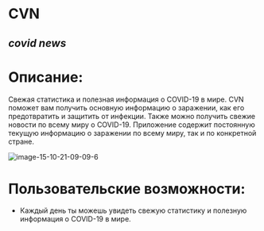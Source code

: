# CVN
## *covid news*
# Описание:
Свежая статистика и полезная информация о COVID-19 в мире.
CVN поможет вам получить основную информацию о заражении, как его предотвратить и защитить от инфекции. 
Также можно получить свежие новости по всему миру о COVID-19.
Приложение содержит постоянную текущую информацию о заражении по всему миру, так и по конкретной стране.


![image-15-10-21-09-09-6](https://user-images.githubusercontent.com/71754107/138030322-aedd4288-0fb5-4add-83bb-2f3d10a9917d.png)

# Пользовательские возможности:
* Каждый день ты можешь увидеть свежую статистику и полезную информация о COVID-19 в мире.
